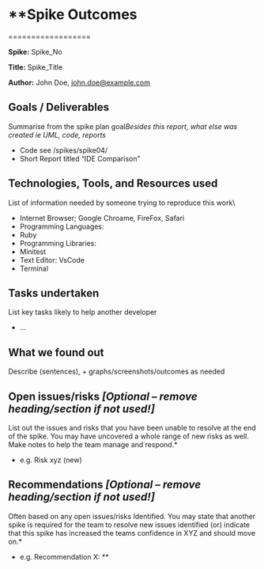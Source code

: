 # \*\*Spike Outcomes

==================

**Spike:** Spike_No

**Title:** Spike_Title

**Author:** John Doe, john.doe@example.com

## Goals / Deliverables

Summarise from the spike plan goal*Besides this report, what else was created ie UML, code,
reports*

- Code see /spikes/spike04/
- Short Report titled “IDE Comparison”

## Technologies, Tools, and Resources used

List of information needed by someone trying to reproduce this work\

- Internet Browser; Google Chroame, FireFox, Safari
- Programming Languages:
- Ruby
- Programming Libraries:
- Minitest
- Text Editor: VsCode
- Terminal

## Tasks undertaken

List key tasks likely to help another developer

- ...

## What we found out

Describe (sentences), + graphs/screenshots/outcomes as needed

## Open issues/risks *[Optional – remove heading/section if not used!]*

List out the issues and risks that you have been unable to resolve at the end of the spike. You may
have uncovered a whole range of new risks as well. Make notes to help the team manage and respond.\*

- e.g. Risk xyz (new)

## Recommendations *[Optional – remove heading/section if not used!]*

Often based on any open issues/risks Identified. You may state that another spike is required for
the team to resolve new issues identified (or) indicate that this spike has increased the teams
confidence in XYZ and should move on.\*

- e.g. Recommendation X: \*\*
